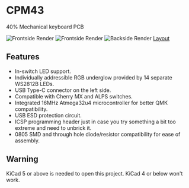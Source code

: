 # CPM43
40% Mechanical keyboard PCB

![Frontside Render](https://raw.githubusercontent.com/Gtrx0/cpm43/master/Renders/Render_Unpopulated_Front.png)
![Frontside Render](https://raw.githubusercontent.com/Gtrx0/cpm43/master/Renders/Render_tilted_populated_front.png)
![Backside Render](https://raw.githubusercontent.com/Gtrx0/cpm43/master/Renders/Render_Populated_Back.png)
[Layout](http://www.keyboard-layout-editor.com/#/gists/e3d0a9a1f7fb6537a82bb3f0c82ddf35)

## Features
* In-switch LED support.
* Individually addressible RGB underglow provided by 14 separate WS2812B LEDs.
* USB Type-C connector on the left side.
* Compatible with Cherry MX and ALPS switches. 
* Integrated 16MHz Atmega32u4 microcontroller for better QMK compatibility.
* USB ESD protection circuit.
* ICSP programming header just in case you try something a bit too extreme and need to unbrick it.
* 0805 SMD and through hole diode/resistor compatibility for ease of assembly.

## Warning
KiCad 5 or above is needed to open this project. KiCad 4 or below won't work.
